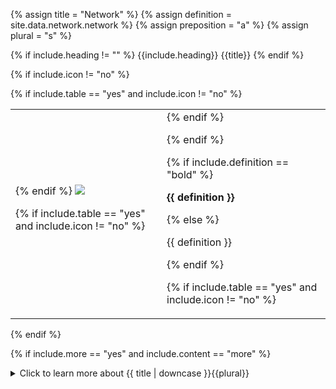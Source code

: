 <!--------------------------------------------- TITLE AND DEFINITION starts -->

{% assign title = "Network" %}
{% assign definition = site.data.network.network %}
{% assign preposition = "a" %}
{% assign plural = "s" %}

<!--------------------------------------------- TITLE AND DEFINITION ends -->

{% if include.heading != "" %}
{{include.heading}} {{title}}
{% endif %}

{% if include.icon != "no" %} 

{% if include.table == "yes" and include.icon != "no" %}
<table class="definitionTable"><tr><td>
{% endif %}

<img src='images/icons/{{include.icon}}{{ title | downcase | replace: " ", "-" }}.png' />

{% if include.table == "yes" and include.icon != "no" %}
</td><td>
{% endif %}

{% endif %}

{% if include.definition == "bold" %}

<strong>{{ definition }}</strong>

{% else %}

{{ definition }}

{% endif %}

{% if include.table == "yes" and include.icon != "no" %}
</td></tr></table>
{% endif %}

{% if include.more == "yes" and include.content == "more" %}
<details><summary class="nobr">Click to learn more about {{ title | downcase }}{{plural}}
</summary>
{% endif %}

{% if include.content != "no" %}

<!--------------------------------------------- CONTENT starts -->

You will use the network hierarchy for the following purposes:

* To control your data mining, that is, processes running <a href="" data-toggle="tooltip" data-original-title="{{site.data.concepts.sensor_bot}}">sensor</a> and <a href="" data-toggle="tooltip" data-original-title="{{site.data.concepts.sensor_bot}}">indicator bots</a>. These keep your data feeds up to date so that you may trade live with quality information.

* To control testing environment, that is trading sessions including <a href="" data-toggle="tooltip" data-original-title="{{site.data.network.backtesting_session}}">backtesting</a> and <a href="" data-toggle="tooltip" data-original-title="{{site.data.network.paper_trading_session}}">paper trading</a>.

* To control your production environment, that is, <a href="" data-toggle="tooltip" data-original-title="{{site.data.network.forward_testing_session}}">forward testing</a>, and <a href="" data-toggle="tooltip" data-original-title="{{site.data.network.live_trading_session}}">live trading sessions</a>.

* To control your data storage, that is, to administer the physical location in which the data products produced by bots reside.

<!--------------------------------------------- CONTENT ends -->

{% endif %}

{% if include.more == "yes" and include.content != "more" %}
<details><summary class="nobr">Click to learn more about {{ title | downcase }}{{plural}}
</summary>
{% endif %}

{% if include.adding != "" %}

{{include.adding}} Adding {{preposition}} {{title}} Node

<!--------------------------------------------- ADDING starts -->

XXXXXXXXXXXXXXXXXXXXXXXXXXXXXXXXXXXXXXXXXXXXXXXXXXXXXX

<!--------------------------------------------- ADDING ends -->

{% endif %}

{% if include.configuring != "" %}

{{include.configuring}} Configuring the {{title}}

<!--------------------------------------------- CONFIGURING starts -->

XXXXXXXXXXXXXXXXXXXXXXXXXXXXXXXXXXXXXXXXXXXXXXXXXXXXXX

<!--------------------------------------------- CONFIGURING ends -->

{% endif %}

{% if include.starting != "" %}

{{include.starting}} Starting {{preposition}} {{title}}

<!--------------------------------------------- STARTING starts -->

XXXXXXXXXXXXXXXXXXXXXXXXXXXXXXXXXXXXXXXXXXXXXXXXXXXXXX

<!--------------------------------------------- STARTING ends -->

{% endif %}

{% if include.more == "yes" %}
</details>
{% endif %}